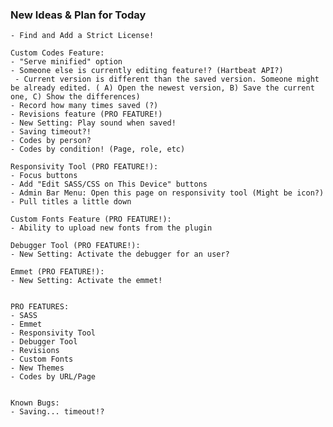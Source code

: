 ### New Ideas & Plan for Today ###

	- Find and Add a Strict License!

	Custom Codes Feature:
	- "Serve minified" option
	- Someone else is currently editing feature!? (Hartbeat API?)
	 - Current version is different than the saved version. Someone might be already edited. ( A) Open the newest version, B) Save the current one, C) Show the differences)
	- Record how many times saved (?)
	- Revisions feature (PRO FEATURE!)
	- New Setting: Play sound when saved!
	- Saving timeout?!
	- Codes by person?
	- Codes by condition! (Page, role, etc)
	
	Responsivity Tool (PRO FEATURE!):
	- Focus buttons
	- Add "Edit SASS/CSS on This Device" buttons
	- Admin Bar Menu: Open this page on responsivity tool (Might be icon?)
	- Pull titles a little down
	
	Custom Fonts Feature (PRO FEATURE!):
	- Ability to upload new fonts from the plugin
	
	Debugger Tool (PRO FEATURE!):
	- New Setting: Activate the debugger for an user?
	
	Emmet (PRO FEATURE!):
	- New Setting: Activate the emmet!
	
	
	PRO FEATURES:
	- SASS
	- Emmet
	- Responsivity Tool
	- Debugger Tool
	- Revisions
	- Custom Fonts
	- New Themes
	- Codes by URL/Page
	
	
	Known Bugs:
	- Saving... timeout!?